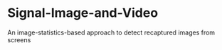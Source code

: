 # Signal-Image-and-Video
An image-statistics-based approach to detect recaptured images from screens
